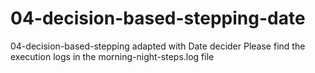 # 04-decision-based-stepping-date
04-decision-based-stepping adapted with Date decider
Please find the execution logs in the morning-night-steps.log file
